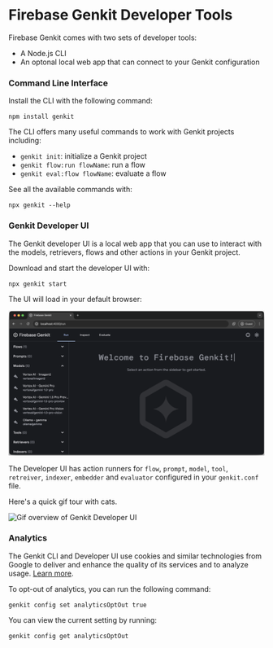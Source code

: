 # Firebase Genkit Developer Tools

Firebase Genkit comes with two sets of developer tools:

- A Node.js CLI
- An optonal local web app that can connect to your Genkit configuration

### Command Line Interface

Install the CLI with the following command:

```posix-terminal
npm install genkit
```

The CLI offers many useful commands to work with Genkit projects including:

- `genkit init`: initialize a Genkit project
- `genkit flow:run flowName`: run a flow
- `genkit eval:flow flowName`: evaluate a flow

See all the available commands with:

```posix-terminal
npx genkit --help
```

### Genkit Developer UI

The Genkit developer UI is a local web app that you can use to interact with the models, retrievers, flows and other actions in your Genkit project.

Download and start the developer UI with:

```posix-terminal
npx genkit start
```

The UI will load in your default browser:

![Welcome to Genkit Developer UI](resources/welcome_to_genkit_developer_ui.png)

The Developer UI has action runners for `flow`, `prompt`, `model`, `tool`, `retreiver`, `indexer`, `embedder` and `evaluator` configured in your `genkit.conf` file.

Here's a quick gif tour with cats.

![Gif overview of Genkit Developer UI](resources/genkit_developer_ui_overview.gif)

### Analytics

The Genkit CLI and Developer UI use cookies and similar technologies from Google
to deliver and enhance the quality of its services and to analyze usage.
[Learn more](https://policies.google.com/technologies/cookies).

To opt-out of analytics, you can run the following command:

```posix-terminal
genkit config set analyticsOptOut true
```

You can view the current setting by running:

```posix-terminal
genkit config get analyticsOptOut
```
